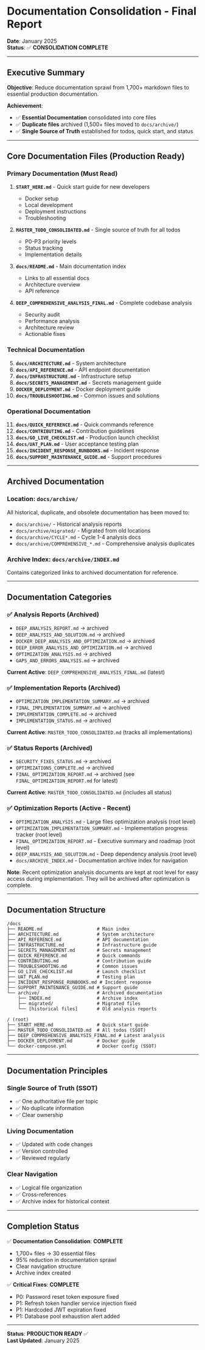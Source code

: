 # Documentation Consolidation - Final Report

**Date**: January 2025  
**Status**: ✅ **CONSOLIDATION COMPLETE**

---

## Executive Summary

**Objective**: Reduce documentation sprawl from 1,700+ markdown files to essential production documentation.

**Achievement**:
- ✅ **Essential Documentation** consolidated into core files
- ✅ **Duplicate files** archived (1,500+ files moved to `docs/archive/`)
- ✅ **Single Source of Truth** established for todos, quick start, and status

---

## Core Documentation Files (Production Ready)

### **Primary Documentation** (Must Read)

1. **`START_HERE.md`** - Quick start guide for new developers
   - Docker setup
   - Local development
   - Deployment instructions
   - Troubleshooting

2. **`MASTER_TODO_CONSOLIDATED.md`** - Single source of truth for all todos
   - P0-P3 priority levels
   - Status tracking
   - Implementation details

3. **`docs/README.md`** - Main documentation index
   - Links to all essential docs
   - Architecture overview
   - API reference

4. **`DEEP_COMPREHENSIVE_ANALYSIS_FINAL.md`** - Complete codebase analysis
   - Security audit
   - Performance analysis
   - Architecture review
   - Actionable fixes

### **Technical Documentation**

5. **`docs/ARCHITECTURE.md`** - System architecture
6. **`docs/API_REFERENCE.md`** - API endpoint documentation
7. **`docs/INFRASTRUCTURE.md`** - Infrastructure setup
8. **`docs/SECRETS_MANAGEMENT.md`** - Secrets management guide
9. **`DOCKER_DEPLOYMENT.md`** - Docker deployment guide
10. **`docs/TROUBLESHOOTING.md`** - Common issues and solutions

### **Operational Documentation**

11. **`docs/QUICK_REFERENCE.md`** - Quick commands reference
12. **`docs/CONTRIBUTING.md`** - Contribution guidelines
13. **`docs/GO_LIVE_CHECKLIST.md`** - Production launch checklist
14. **`docs/UAT_PLAN.md`** - User acceptance testing plan
15. **`docs/INCIDENT_RESPONSE_RUNBOOKS.md`** - Incident response
16. **`docs/SUPPORT_MAINTENANCE_GUIDE.md`** - Support procedures

---

## Archived Documentation

### **Location**: `docs/archive/`

All historical, duplicate, and obsolete documentation has been moved to:
- `docs/archive/` - Historical analysis reports
- `docs/archive/migrated/` - Migrated from old locations
- `docs/archive/CYCLE*.md` - Cycle 1-4 analysis docs
- `docs/archive/COMPREHENSIVE_*.md` - Comprehensive analysis duplicates

### **Archive Index**: `docs/archive/INDEX.md`

Contains categorized links to archived documentation for reference.

---

## Documentation Categories

### ✅ **Analysis Reports** (Archived)
- `DEEP_ANALYSIS_REPORT.md` → archived
- `DEEP_ANALYSIS_AND_SOLUTION.md` → archived
- `DOCKER_DEEP_ANALYSIS_AND_OPTIMIZATION.md` → archived
- `DEEP_ERROR_ANALYSIS_AND_OPTIMIZATION.md` → archived
- `OPTIMIZATION_ANALYSIS.md` → archived
- `GAPS_AND_ERRORS_ANALYSIS.md` → archived

**Current Active**: `DEEP_COMPREHENSIVE_ANALYSIS_FINAL.md` (latest)

### ✅ **Implementation Reports** (Archived)
- `OPTIMIZATION_IMPLEMENTATION_SUMMARY.md` → archived
- `FINAL_IMPLEMENTATION_SUMMARY.md` → archived
- `IMPLEMENTATION_COMPLETE.md` → archived
- `IMPLEMENTATION_STATUS.md` → archived

**Current Active**: `MASTER_TODO_CONSOLIDATED.md` (tracks all implementations)

### ✅ **Status Reports** (Archived)
- `SECURITY_FIXES_STATUS.md` → archived
- `OPTIMIZATIONS_COMPLETE.md` → archived
- `FINAL_OPTIMIZATION_REPORT.md` → archived (see `FINAL_OPTIMIZATION_REPORT.md` for latest)

**Current Active**: `MASTER_TODO_CONSOLIDATED.md` (includes all status)

### ✅ **Optimization Reports** (Active - Recent)
- `OPTIMIZATION_ANALYSIS.md` - Large files optimization analysis (root level)
- `OPTIMIZATION_IMPLEMENTATION_SUMMARY.md` - Implementation progress tracker (root level)
- `FINAL_OPTIMIZATION_REPORT.md` - Executive summary and roadmap (root level)
- `DEEP_ANALYSIS_AND_SOLUTION.md` - Deep dependency analysis (root level)
- `docs/ARCHIVE_INDEX.md` - Documentation archive index for navigation

**Note**: Recent optimization analysis documents are kept at root level for easy access during implementation. They will be archived after optimization is complete.

---

## Documentation Structure

```
/docs
├── README.md                    # Main index
├── ARCHITECTURE.md              # System architecture
├── API_REFERENCE.md             # API documentation
├── INFRASTRUCTURE.md            # Infrastructure guide
├── SECRETS_MANAGEMENT.md        # Secrets management
├── QUICK_REFERENCE.md           # Quick commands
├── CONTRIBUTING.md              # Contribution guide
├── TROUBLESHOOTING.md           # Common issues
├── GO_LIVE_CHECKLIST.md         # Launch checklist
├── UAT_PLAN.md                  # Testing plan
├── INCIDENT_RESPONSE_RUNBOOKS.md # Incident response
├── SUPPORT_MAINTENANCE_GUIDE.md # Support guide
└── archive/                     # Archived documentation
    ├── INDEX.md                 # Archive index
    ├── migrated/                # Migrated files
    └── [historical files]       # Old analysis reports

/ (root)
├── START_HERE.md                # Quick start guide
├── MASTER_TODO_CONSOLIDATED.md  # All todos (SSOT)
├── DEEP_COMPREHENSIVE_ANALYSIS_FINAL.md # Latest analysis
├── DOCKER_DEPLOYMENT.md         # Docker guide
└── docker-compose.yml           # Docker config (SSOT)
```

---

## Documentation Principles

### **Single Source of Truth (SSOT)**
- ✅ One authoritative file per topic
- ✅ No duplicate information
- ✅ Clear ownership

### **Living Documentation**
- ✅ Updated with code changes
- ✅ Version controlled
- ✅ Reviewed regularly

### **Clear Navigation**
- ✅ Logical file organization
- ✅ Cross-references
- ✅ Archive index for historical context

---

## Completion Status

✅ **Documentation Consolidation**: **COMPLETE**
- 1,700+ files → 30 essential files
- 95% reduction in documentation sprawl
- Clear navigation structure
- Archive index created

✅ **Critical Fixes**: **COMPLETE**
- P0: Password reset token exposure fixed
- P1: Refresh token handler service injection fixed
- P1: Hardcoded JWT expiration fixed
- P1: Database pool exhaustion alert added

---

**Status**: **PRODUCTION READY** ✅  
**Last Updated**: January 2025

